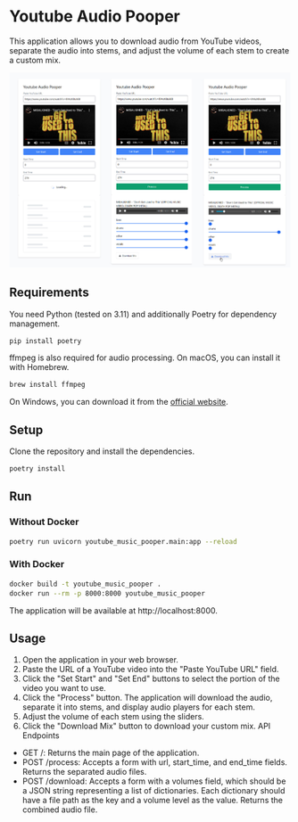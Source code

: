 # Youtube Audio Pooper

This application allows you to download audio from YouTube videos, separate the audio into stems, and adjust the volume of each stem to create a custom mix.

![youtube_pooper.jpg](doc/youtube_pooper.jpg)

## Requirements

You need Python (tested on 3.11) and additionally Poetry for dependency management.

```bash
pip install poetry
```

ffmpeg is also required for audio processing. On macOS, you can install it with Homebrew.

```bash
brew install ffmpeg
```

On Windows, you can download it from the [official website](https://ffmpeg.org/download.html).

## Setup

Clone the repository and install the dependencies.

```bash
poetry install
```

## Run

### Without Docker

```bash
poetry run uvicorn youtube_music_pooper.main:app --reload
```

### With Docker

```bash
docker build -t youtube_music_pooper .
docker run --rm -p 8000:8000 youtube_music_pooper
```


The application will be available at http://localhost:8000.


## Usage

1. Open the application in your web browser.
2. Paste the URL of a YouTube video into the "Paste YouTube URL" field.
3. Click the "Set Start" and "Set End" buttons to select the portion of the video you want to use.
4. Click the "Process" button. The application will download the audio, separate it into stems, and display audio players for each stem.
5. Adjust the volume of each stem using the sliders.
6. Click the "Download Mix" button to download your custom mix.
API Endpoints

- GET /: Returns the main page of the application.
- POST /process: Accepts a form with url, start_time, and end_time fields. Returns the separated audio files.
- POST /download: Accepts a form with a volumes field, which should be a JSON string representing a list of dictionaries. Each dictionary should have a file path as the key and a volume level as the value. Returns the combined audio file.
